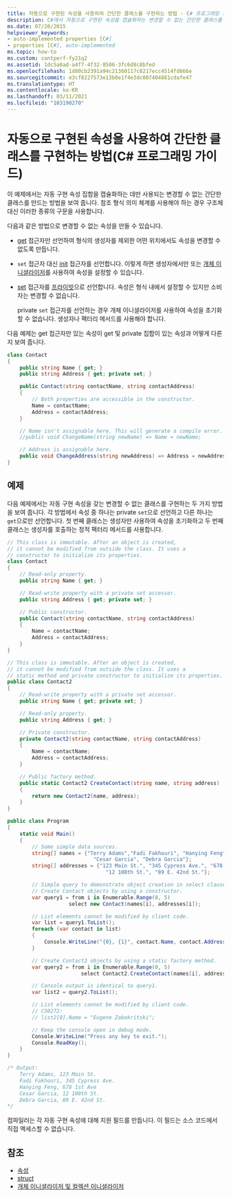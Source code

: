 ```yaml
---
title: 자동으로 구현된 속성을 사용하여 간단한 클래스를 구현하는 방법 - C# 프로그래밍 가이드
description: C#에서 자동으로 구현된 속성을 캡슐화하는 변경할 수 없는 간단한 클래스를 만드는 방법에 대해 알아봅니다. 구현 방법에는 두 가지가 있습니다.
ms.date: 07/20/2015
helpviewer_keywords:
- auto-implemented properties [C#]
- properties [C#], auto-implemented
ms.topic: how-to
ms.custom: contperf-fy21q2
ms.assetid: 1dc5a8ad-a4f7-4f32-8506-3fc6d8c8bfed
ms.openlocfilehash: 1d80cb2391a94c21360117c8217ecc4514fd666e
ms.sourcegitcommit: e3cf8227573e13b8e1f4e3dc007404881cdafe47
ms.translationtype: HT
ms.contentlocale: ko-KR
ms.lasthandoff: 03/11/2021
ms.locfileid: "103190270"
---
```

# <a name="how-to-implement-a-lightweight-class-with-auto-implemented-properties-c-programming-guide"></a>자동으로 구현된 속성을 사용하여 간단한 클래스를 구현하는 방법(C# 프로그래밍 가이드)

이 예제에서는 자동 구현 속성 집합을 캡슐화하는 데만 사용되는 변경할 수 없는 간단한 클래스를 만드는 방법을 보여 줍니다. 참조 형식 의미 체계를 사용해야 하는 경우 구조체 대신 이러한 종류의 구문을 사용합니다.

다음과 같은 방법으로 변경할 수 없는 속성을 만들 수 있습니다.

- [get](../../language-reference/keywords/get.md) 접근자만 선언하여 형식의 생성자를 제외한 어떤 위치에서도 속성을 변경할 수 없도록 만듭니다.

- `set` 접근자 대신 [init](../../language-reference/keywords/init.md) 접근자를 선언합니다. 이렇게 하면 생성자에서만 또는 [개체 이니셜라이저](object-and-collection-initializers.md)를 사용하여 속성을 설정할 수 있습니다.

- [set](../../language-reference/keywords/set.md) 접근자를 [프라이빗](../../language-reference/keywords/private.md)으로 선언합니다.  속성은 형식 내에서 설정할 수 있지만 소비자는 변경할 수 없습니다.

  private `set` 접근자를 선언하는 경우 개체 이니셜라이저를 사용하여 속성을 초기화할 수 없습니다. 생성자나 팩터리 메서드를 사용해야 합니다.

다음 예제는 get 접근자만 있는 속성이 get 및 private 집합이 있는 속성과 어떻게 다른지 보여 줍니다.

```csharp
class Contact
{
    public string Name { get; }
    public string Address { get; private set; }

    public Contact(string contactName, string contactAddress)
    {
        // Both properties are accessible in the constructor.
        Name = contactName;
        Address = contactAddress;
    }

    // Name isn't assignable here. This will generate a compile error.
    //public void ChangeName(string newName) => Name = newName;

    // Address is assignable here.
    public void ChangeAddress(string newAddress) => Address = newAddress
}
```

## <a name="example"></a>예제

다음 예제에서는 자동 구현 속성을 갖는 변경할 수 없는 클래스를 구현하는 두 가지 방법을 보여 줍니다. 각 방법에서 속성 중 하나는 private `set`으로 선언하고 다른 하나는 `get`으로만 선언합니다.  첫 번째 클래스는 생성자만 사용하여 속성을 초기화하고 두 번째 클래스는 생성자를 호출하는 정적 팩터리 메서드를 사용합니다.

```csharp
// This class is immutable. After an object is created,
// it cannot be modified from outside the class. It uses a
// constructor to initialize its properties.
class Contact
{
    // Read-only property.
    public string Name { get; }

    // Read-write property with a private set accessor.
    public string Address { get; private set; }

    // Public constructor.
    public Contact(string contactName, string contactAddress)
    {
        Name = contactName;
        Address = contactAddress;
    }
}

// This class is immutable. After an object is created,
// it cannot be modified from outside the class. It uses a
// static method and private constructor to initialize its properties.
public class Contact2
{
    // Read-write property with a private set accessor.
    public string Name { get; private set; }

    // Read-only property.
    public string Address { get; }

    // Private constructor.
    private Contact2(string contactName, string contactAddress)
    {
        Name = contactName;
        Address = contactAddress;
    }

    // Public factory method.
    public static Contact2 CreateContact(string name, string address)
    {
        return new Contact2(name, address);
    }
}

public class Program
{
    static void Main()
    {
        // Some simple data sources.
        string[] names = {"Terry Adams","Fadi Fakhouri", "Hanying Feng",
                            "Cesar Garcia", "Debra Garcia"};
        string[] addresses = {"123 Main St.", "345 Cypress Ave.", "678 1st Ave",
                                "12 108th St.", "89 E. 42nd St."};

        // Simple query to demonstrate object creation in select clause.
        // Create Contact objects by using a constructor.
        var query1 = from i in Enumerable.Range(0, 5)
                    select new Contact(names[i], addresses[i]);

        // List elements cannot be modified by client code.
        var list = query1.ToList();
        foreach (var contact in list)
        {
            Console.WriteLine("{0}, {1}", contact.Name, contact.Address);
        }

        // Create Contact2 objects by using a static factory method.
        var query2 = from i in Enumerable.Range(0, 5)
                        select Contact2.CreateContact(names[i], addresses[i]);

        // Console output is identical to query1.
        var list2 = query2.ToList();

        // List elements cannot be modified by client code.
        // CS0272:
        // list2[0].Name = "Eugene Zabokritski";

        // Keep the console open in debug mode.
        Console.WriteLine("Press any key to exit.");
        Console.ReadKey();
    }
}

/* Output:
    Terry Adams, 123 Main St.
    Fadi Fakhouri, 345 Cypress Ave.
    Hanying Feng, 678 1st Ave
    Cesar Garcia, 12 108th St.
    Debra Garcia, 89 E. 42nd St.
*/
```

컴파일러는 각 자동 구현 속성에 대해 지원 필드를 만듭니다. 이 필드는 소스 코드에서 직접 액세스할 수 없습니다.

## <a name="see-also"></a>참조

- [속성](./properties.md)
- [struct](../../language-reference/builtin-types/struct.md)
- [개체 이니셜라이저 및 컬렉션 이니셜라이저](./object-and-collection-initializers.md)
